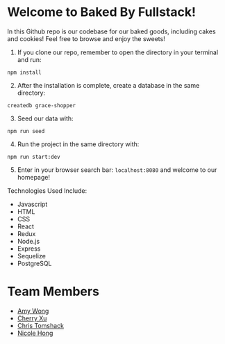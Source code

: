 # Welcome to Baked By Fullstack!

In this Github repo is our codebase for our baked goods, including cakes and cookies! Feel free to browse and enjoy the sweets!

1. If you clone our repo, remember to open the directory in your terminal and run:
```
npm install
```

2. After the installation is complete, create a database in the same directory:
```
createdb grace-shopper
```

3. Seed our data with:
```
npm run seed
```

4. Run the project in the same directory with:
```
npm run start:dev
```

5. Enter in your browser search bar: `localhost:8080` and welcome to our homepage!


Technologies Used Include:
- Javascript
- HTML
- CSS
- React
- Redux
- Node.js
- Express
- Sequelize
- PostgreSQL

# Team Members
- [Amy Wong](https://github.com/amyawong)
- [Cherry Xu](https://github.com/mscherryxu)
- [Chris Tomshack](https://github.com/Ctomshack)
- [Nicole Hong](https://github.com/nickyjhong)
